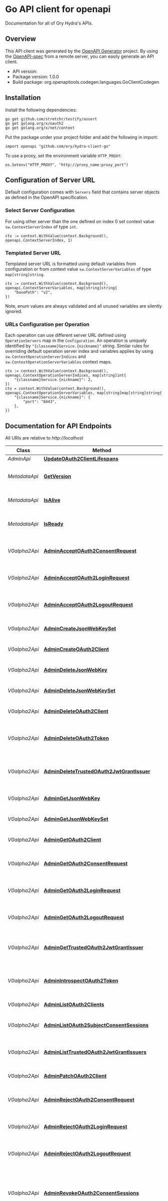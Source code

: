 # Go API client for openapi

Documentation for all of Ory Hydra's APIs.

## Overview

This API client was generated by the
[OpenAPI Generator](https://openapi-generator.tech) project. By using the
[OpenAPI-spec](https://www.openapis.org/) from a remote server, you can easily
generate an API client.

- API version:
- Package version: 1.0.0
- Build package: org.openapitools.codegen.languages.GoClientCodegen

## Installation

Install the following dependencies:

```shell
go get github.com/stretchr/testify/assert
go get golang.org/x/oauth2
go get golang.org/x/net/context
```

Put the package under your project folder and add the following in import:

```golang
import openapi "github.com/ory/hydra-client-go"
```

To use a proxy, set the environment variable `HTTP_PROXY`:

```golang
os.Setenv("HTTP_PROXY", "http://proxy_name:proxy_port")
```

## Configuration of Server URL

Default configuration comes with `Servers` field that contains server objects as
defined in the OpenAPI specification.

### Select Server Configuration

For using other server than the one defined on index 0 set context value
`sw.ContextServerIndex` of type `int`.

```golang
ctx := context.WithValue(context.Background(), openapi.ContextServerIndex, 1)
```

### Templated Server URL

Templated server URL is formatted using default variables from configuration or
from context value `sw.ContextServerVariables` of type `map[string]string`.

```golang
ctx := context.WithValue(context.Background(), openapi.ContextServerVariables, map[string]string{
	"basePath": "v2",
})
```

Note, enum values are always validated and all unused variables are silently
ignored.

### URLs Configuration per Operation

Each operation can use different server URL defined using `OperationServers` map
in the `Configuration`. An operation is uniquely identified by
`"{classname}Service.{nickname}"` string. Similar rules for overriding default
operation server index and variables applies by using
`sw.ContextOperationServerIndices` and `sw.ContextOperationServerVariables`
context maps.

```
ctx := context.WithValue(context.Background(), openapi.ContextOperationServerIndices, map[string]int{
	"{classname}Service.{nickname}": 2,
})
ctx = context.WithValue(context.Background(), openapi.ContextOperationServerVariables, map[string]map[string]string{
	"{classname}Service.{nickname}": {
		"port": "8443",
	},
})
```

## Documentation for API Endpoints

All URIs are relative to _http://localhost_

| Class         | Method                                                                                                             | HTTP request                                           | Description                                                                                            |
| ------------- | ------------------------------------------------------------------------------------------------------------------ | ------------------------------------------------------ | ------------------------------------------------------------------------------------------------------ |
| _AdminApi_    | [**UpdateOAuth2ClientLifespans**](docs/AdminApi.md#updateoauth2clientlifespans)                                    | **Put** /admin/clients/{id}/lifespans                  |
| _MetadataApi_ | [**GetVersion**](docs/MetadataApi.md#getversion)                                                                   | **Get** /version                                       | Return Running Software Version.                                                                       |
| _MetadataApi_ | [**IsAlive**](docs/MetadataApi.md#isalive)                                                                         | **Get** /health/alive                                  | Check HTTP Server Status                                                                               |
| _MetadataApi_ | [**IsReady**](docs/MetadataApi.md#isready)                                                                         | **Get** /health/ready                                  | Check HTTP Server and Database Status                                                                  |
| _V0alpha2Api_ | [**AdminAcceptOAuth2ConsentRequest**](docs/V0alpha2Api.md#adminacceptoauth2consentrequest)                         | **Put** /admin/oauth2/auth/requests/consent/accept     | Accept an OAuth 2.0 Consent Request                                                                    |
| _V0alpha2Api_ | [**AdminAcceptOAuth2LoginRequest**](docs/V0alpha2Api.md#adminacceptoauth2loginrequest)                             | **Put** /admin/oauth2/auth/requests/login/accept       | Accept an OAuth 2.0 Login Request                                                                      |
| _V0alpha2Api_ | [**AdminAcceptOAuth2LogoutRequest**](docs/V0alpha2Api.md#adminacceptoauth2logoutrequest)                           | **Put** /admin/oauth2/auth/requests/logout/accept      | Accept an OAuth 2.0 Logout Request                                                                     |
| _V0alpha2Api_ | [**AdminCreateJsonWebKeySet**](docs/V0alpha2Api.md#admincreatejsonwebkeyset)                                       | **Post** /admin/keys/{set}                             | Generate a New JSON Web Key                                                                            |
| _V0alpha2Api_ | [**AdminCreateOAuth2Client**](docs/V0alpha2Api.md#admincreateoauth2client)                                         | **Post** /admin/clients                                | Create an OAuth 2.0 Client                                                                             |
| _V0alpha2Api_ | [**AdminDeleteJsonWebKey**](docs/V0alpha2Api.md#admindeletejsonwebkey)                                             | **Delete** /admin/keys/{set}/{kid}                     | Delete a JSON Web Key                                                                                  |
| _V0alpha2Api_ | [**AdminDeleteJsonWebKeySet**](docs/V0alpha2Api.md#admindeletejsonwebkeyset)                                       | **Delete** /admin/keys/{set}                           | Delete a JSON Web Key Set                                                                              |
| _V0alpha2Api_ | [**AdminDeleteOAuth2Client**](docs/V0alpha2Api.md#admindeleteoauth2client)                                         | **Delete** /admin/clients/{id}                         | Deletes an OAuth 2.0 Client                                                                            |
| _V0alpha2Api_ | [**AdminDeleteOAuth2Token**](docs/V0alpha2Api.md#admindeleteoauth2token)                                           | **Delete** /admin/oauth2/tokens                        | Delete OAuth2 Access Tokens from a Client                                                              |
| _V0alpha2Api_ | [**AdminDeleteTrustedOAuth2JwtGrantIssuer**](docs/V0alpha2Api.md#admindeletetrustedoauth2jwtgrantissuer)           | **Delete** /admin/trust/grants/jwt-bearer/issuers/{id} | Delete a Trusted OAuth2 JWT Bearer Grant Type Issuer                                                   |
| _V0alpha2Api_ | [**AdminGetJsonWebKey**](docs/V0alpha2Api.md#admingetjsonwebkey)                                                   | **Get** /admin/keys/{set}/{kid}                        | Fetch a JSON Web Key                                                                                   |
| _V0alpha2Api_ | [**AdminGetJsonWebKeySet**](docs/V0alpha2Api.md#admingetjsonwebkeyset)                                             | **Get** /admin/keys/{set}                              | Retrieve a JSON Web Key Set                                                                            |
| _V0alpha2Api_ | [**AdminGetOAuth2Client**](docs/V0alpha2Api.md#admingetoauth2client)                                               | **Get** /admin/clients/{id}                            | Get an OAuth 2.0 Client                                                                                |
| _V0alpha2Api_ | [**AdminGetOAuth2ConsentRequest**](docs/V0alpha2Api.md#admingetoauth2consentrequest)                               | **Get** /admin/oauth2/auth/requests/consent            | Get OAuth 2.0 Consent Request Information                                                              |
| _V0alpha2Api_ | [**AdminGetOAuth2LoginRequest**](docs/V0alpha2Api.md#admingetoauth2loginrequest)                                   | **Get** /admin/oauth2/auth/requests/login              | Get an OAuth 2.0 Login Request                                                                         |
| _V0alpha2Api_ | [**AdminGetOAuth2LogoutRequest**](docs/V0alpha2Api.md#admingetoauth2logoutrequest)                                 | **Get** /admin/oauth2/auth/requests/logout             | Get an OAuth 2.0 Logout Request                                                                        |
| _V0alpha2Api_ | [**AdminGetTrustedOAuth2JwtGrantIssuer**](docs/V0alpha2Api.md#admingettrustedoauth2jwtgrantissuer)                 | **Get** /admin/trust/grants/jwt-bearer/issuers/{id}    | Get a Trusted OAuth2 JWT Bearer Grant Type Issuer                                                      |
| _V0alpha2Api_ | [**AdminIntrospectOAuth2Token**](docs/V0alpha2Api.md#adminintrospectoauth2token)                                   | **Post** /admin/oauth2/introspect                      | Introspect OAuth2 Access or Refresh Tokens                                                             |
| _V0alpha2Api_ | [**AdminListOAuth2Clients**](docs/V0alpha2Api.md#adminlistoauth2clients)                                           | **Get** /admin/clients                                 | List OAuth 2.0 Clients                                                                                 |
| _V0alpha2Api_ | [**AdminListOAuth2SubjectConsentSessions**](docs/V0alpha2Api.md#adminlistoauth2subjectconsentsessions)             | **Get** /admin/oauth2/auth/sessions/consent            | List OAuth 2.0 Consent Sessions of a Subject                                                           |
| _V0alpha2Api_ | [**AdminListTrustedOAuth2JwtGrantIssuers**](docs/V0alpha2Api.md#adminlisttrustedoauth2jwtgrantissuers)             | **Get** /admin/trust/grants/jwt-bearer/issuers         | List Trusted OAuth2 JWT Bearer Grant Type Issuers                                                      |
| _V0alpha2Api_ | [**AdminPatchOAuth2Client**](docs/V0alpha2Api.md#adminpatchoauth2client)                                           | **Patch** /admin/clients/{id}                          | Patch an OAuth 2.0 Client                                                                              |
| _V0alpha2Api_ | [**AdminRejectOAuth2ConsentRequest**](docs/V0alpha2Api.md#adminrejectoauth2consentrequest)                         | **Put** /admin/oauth2/auth/requests/consent/reject     | Reject an OAuth 2.0 Consent Request                                                                    |
| _V0alpha2Api_ | [**AdminRejectOAuth2LoginRequest**](docs/V0alpha2Api.md#adminrejectoauth2loginrequest)                             | **Put** /admin/oauth2/auth/requests/login/reject       | Reject an OAuth 2.0 Login Request                                                                      |
| _V0alpha2Api_ | [**AdminRejectOAuth2LogoutRequest**](docs/V0alpha2Api.md#adminrejectoauth2logoutrequest)                           | **Put** /admin/oauth2/auth/requests/logout/reject      | Reject an OAuth 2.0 Logout Request                                                                     |
| _V0alpha2Api_ | [**AdminRevokeOAuth2ConsentSessions**](docs/V0alpha2Api.md#adminrevokeoauth2consentsessions)                       | **Delete** /admin/oauth2/auth/sessions/consent         | Revokes OAuth 2.0 Consent Sessions of a Subject for a Specific OAuth 2.0 Client                        |
| _V0alpha2Api_ | [**AdminRevokeOAuth2LoginSessions**](docs/V0alpha2Api.md#adminrevokeoauth2loginsessions)                           | **Delete** /admin/oauth2/auth/sessions/login           | Invalidates All OAuth 2.0 Login Sessions of a Certain User                                             |
| _V0alpha2Api_ | [**AdminTrustOAuth2JwtGrantIssuer**](docs/V0alpha2Api.md#admintrustoauth2jwtgrantissuer)                           | **Post** /admin/trust/grants/jwt-bearer/issuers        | Trust an OAuth2 JWT Bearer Grant Type Issuer                                                           |
| _V0alpha2Api_ | [**AdminUpdateJsonWebKey**](docs/V0alpha2Api.md#adminupdatejsonwebkey)                                             | **Put** /admin/keys/{set}/{kid}                        | Update a JSON Web Key                                                                                  |
| _V0alpha2Api_ | [**AdminUpdateJsonWebKeySet**](docs/V0alpha2Api.md#adminupdatejsonwebkeyset)                                       | **Put** /admin/keys/{set}                              | Update a JSON Web Key Set                                                                              |
| _V0alpha2Api_ | [**AdminUpdateOAuth2Client**](docs/V0alpha2Api.md#adminupdateoauth2client)                                         | **Put** /admin/clients/{id}                            | Update an OAuth 2.0 Client                                                                             |
| _V0alpha2Api_ | [**DiscoverJsonWebKeys**](docs/V0alpha2Api.md#discoverjsonwebkeys)                                                 | **Get** /.well-known/jwks.json                         | Discover JSON Web Keys                                                                                 |
| _V0alpha2Api_ | [**DiscoverOidcConfiguration**](docs/V0alpha2Api.md#discoveroidcconfiguration)                                     | **Get** /.well-known/openid-configuration              | OpenID Connect Discovery                                                                               |
| _V0alpha2Api_ | [**DynamicClientRegistrationCreateOAuth2Client**](docs/V0alpha2Api.md#dynamicclientregistrationcreateoauth2client) | **Post** /oauth2/register                              | Register an OAuth 2.0 Client using the OpenID / OAuth2 Dynamic Client Registration Management Protocol |
| _V0alpha2Api_ | [**DynamicClientRegistrationDeleteOAuth2Client**](docs/V0alpha2Api.md#dynamicclientregistrationdeleteoauth2client) | **Delete** /oauth2/register/{id}                       | Deletes an OAuth 2.0 Client using the OpenID / OAuth2 Dynamic Client Registration Management Protocol  |
| _V0alpha2Api_ | [**DynamicClientRegistrationGetOAuth2Client**](docs/V0alpha2Api.md#dynamicclientregistrationgetoauth2client)       | **Get** /oauth2/register/{id}                          | Get an OAuth 2.0 Client using the OpenID / OAuth2 Dynamic Client Registration Management Protocol      |
| _V0alpha2Api_ | [**DynamicClientRegistrationUpdateOAuth2Client**](docs/V0alpha2Api.md#dynamicclientregistrationupdateoauth2client) | **Put** /oauth2/register/{id}                          | Update an OAuth 2.0 Client using the OpenID / OAuth2 Dynamic Client Registration Management Protocol   |
| _V0alpha2Api_ | [**GetOidcUserInfo**](docs/V0alpha2Api.md#getoidcuserinfo)                                                         | **Get** /userinfo                                      | OpenID Connect Userinfo                                                                                |
| _V0alpha2Api_ | [**PerformOAuth2AuthorizationFlow**](docs/V0alpha2Api.md#performoauth2authorizationflow)                           | **Get** /oauth2/auth                                   | The OAuth 2.0 Authorize Endpoint                                                                       |
| _V0alpha2Api_ | [**PerformOAuth2TokenFlow**](docs/V0alpha2Api.md#performoauth2tokenflow)                                           | **Post** /oauth2/token                                 | The OAuth 2.0 Token Endpoint                                                                           |
| _V0alpha2Api_ | [**PerformOidcFrontOrBackChannelLogout**](docs/V0alpha2Api.md#performoidcfrontorbackchannellogout)                 | **Get** /oauth2/sessions/logout                        | OpenID Connect Front- or Back-channel Enabled Logout                                                   |
| _V0alpha2Api_ | [**RevokeOAuth2Token**](docs/V0alpha2Api.md#revokeoauth2token)                                                     | **Post** /oauth2/revoke                                | Revoke an OAuth2 Access or Refresh Token                                                               |

## Documentation For Models

- [AcceptOAuth2ConsentRequest](docs/AcceptOAuth2ConsentRequest.md)
- [AcceptOAuth2ConsentRequestSession](docs/AcceptOAuth2ConsentRequestSession.md)
- [AcceptOAuth2LoginRequest](docs/AcceptOAuth2LoginRequest.md)
- [AdminCreateJsonWebKeySetBody](docs/AdminCreateJsonWebKeySetBody.md)
- [AdminTrustOAuth2JwtGrantIssuerBody](docs/AdminTrustOAuth2JwtGrantIssuerBody.md)
- [GenericError](docs/GenericError.md)
- [GetVersion200Response](docs/GetVersion200Response.md)
- [HandledOAuth2ConsentRequest](docs/HandledOAuth2ConsentRequest.md)
- [HandledOAuth2LoginRequest](docs/HandledOAuth2LoginRequest.md)
- [HandledOAuth2LogoutRequest](docs/HandledOAuth2LogoutRequest.md)
- [Headers](docs/Headers.md)
- [HealthNotReadyStatus](docs/HealthNotReadyStatus.md)
- [HealthStatus](docs/HealthStatus.md)
- [IDTokenClaims](docs/IDTokenClaims.md)
- [IntrospectedOAuth2Token](docs/IntrospectedOAuth2Token.md)
- [IsReady200Response](docs/IsReady200Response.md)
- [IsReady503Response](docs/IsReady503Response.md)
- [JsonPatch](docs/JsonPatch.md)
- [JsonWebKey](docs/JsonWebKey.md)
- [JsonWebKeySet](docs/JsonWebKeySet.md)
- [OAuth2AccessRequest](docs/OAuth2AccessRequest.md)
- [OAuth2ApiError](docs/OAuth2ApiError.md)
- [OAuth2Client](docs/OAuth2Client.md)
- [OAuth2ConsentRequest](docs/OAuth2ConsentRequest.md)
- [OAuth2ConsentRequestOpenIDConnectContext](docs/OAuth2ConsentRequestOpenIDConnectContext.md)
- [OAuth2LoginRequest](docs/OAuth2LoginRequest.md)
- [OAuth2LogoutRequest](docs/OAuth2LogoutRequest.md)
- [OAuth2TokenResponse](docs/OAuth2TokenResponse.md)
- [OidcConfiguration](docs/OidcConfiguration.md)
- [OidcUserInfo](docs/OidcUserInfo.md)
- [Pagination](docs/Pagination.md)
- [PaginationHeaders](docs/PaginationHeaders.md)
- [PreviousOAuth2ConsentSession](docs/PreviousOAuth2ConsentSession.md)
- [RefreshTokenHookRequest](docs/RefreshTokenHookRequest.md)
- [RefreshTokenHookResponse](docs/RefreshTokenHookResponse.md)
- [RejectOAuth2Request](docs/RejectOAuth2Request.md)
- [Session](docs/Session.md)
- [SuccessfulOAuth2RequestResponse](docs/SuccessfulOAuth2RequestResponse.md)
- [TokenPagination](docs/TokenPagination.md)
- [TokenPaginationHeaders](docs/TokenPaginationHeaders.md)
- [TrustedOAuth2JwtGrantIssuer](docs/TrustedOAuth2JwtGrantIssuer.md)
- [TrustedOAuth2JwtGrantJsonWebKey](docs/TrustedOAuth2JwtGrantJsonWebKey.md)
- [UpdateOAuth2ClientLifespans](docs/UpdateOAuth2ClientLifespans.md)
- [Version](docs/Version.md)

## Documentation For Authorization

### basic

- **Type**: HTTP basic authentication

Example

```golang
auth := context.WithValue(context.Background(), sw.ContextBasicAuth, sw.BasicAuth{
    UserName: "username",
    Password: "password",
})
r, err := client.Service.Operation(auth, args)
```

### bearer

- **Type**: HTTP Bearer token authentication

Example

```golang
auth := context.WithValue(context.Background(), sw.ContextAccessToken, "BEARER_TOKEN_STRING")
r, err := client.Service.Operation(auth, args)
```

### oauth2

- **Type**: OAuth
- **Flow**: accessCode
- **Authorization URL**: https://hydra.demo.ory.sh/oauth2/auth
- **Scopes**:
- **offline**: A scope required when requesting refresh tokens (alias for
  `offline_access`)
- **offline_access**: A scope required when requesting refresh tokens
- **openid**: Request an OpenID Connect ID Token

Example

```golang
auth := context.WithValue(context.Background(), sw.ContextAccessToken, "ACCESSTOKENSTRING")
r, err := client.Service.Operation(auth, args)
```

Or via OAuth2 module to automatically refresh tokens and perform user
authentication.

```golang
import "golang.org/x/oauth2"

/* Perform OAuth2 round trip request and obtain a token */

tokenSource := oauth2cfg.TokenSource(createContext(httpClient), &token)
auth := context.WithValue(oauth2.NoContext, sw.ContextOAuth2, tokenSource)
r, err := client.Service.Operation(auth, args)
```

## Documentation for Utility Methods

Due to the fact that model structure members are all pointers, this package
contains a number of utility functions to easily obtain pointers to values of
basic types. Each of these functions takes a value of the given basic type and
returns a pointer to it:

- `PtrBool`
- `PtrInt`
- `PtrInt32`
- `PtrInt64`
- `PtrFloat`
- `PtrFloat32`
- `PtrFloat64`
- `PtrString`
- `PtrTime`

## Author

hi@ory.sh

